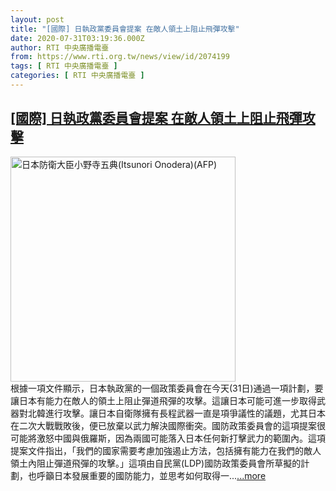 ```yaml
---
layout: post
title: "[國際] 日執政黨委員會提案 在敵人領土上阻止飛彈攻擊"
date: 2020-07-31T03:19:36.000Z
author: RTI 中央廣播電臺
from: https://www.rti.org.tw/news/view/id/2074199
tags: [ RTI 中央廣播電臺 ]
categories: [ RTI 中央廣播電臺 ]
---
```

<!--1596165576000-->
[[國際] 日執政黨委員會提案 在敵人領土上阻止飛彈攻擊](https://www.rti.org.tw/news/view/id/2074199)
------

<div>
<img src="https://static.rti.org.tw/assets/thumbnails/2017/08/07/139763384445340.JPG" width="360" alt="日本防衛大臣小野寺五典(Itsunori Onodera)(AFP)" title="日本防衛大臣小野寺五典(Itsunori Onodera)(AFP)"><br>根據一項文件顯示，日本執政黨的一個政策委員會在今天(31日)通過一項計劃，要讓日本有能力在敵人的領土上阻止彈道飛彈的攻擊。這讓日本可能可進一步取得武器對北韓進行攻擊。讓日本自衛隊擁有長程武器一直是項爭議性的議題，尤其日本在二次大戰戰敗後，便已放棄以武力解決國際衝突。國防政策委員會的這項提案很可能將激怒中國與俄羅斯，因為兩國可能落入日本任何新打擊武力的範圍內。這項提案文件指出，「我們的國家需要考慮加強遏止方法，包括擁有能力在我們的敵人領土內阻止彈道飛彈的攻擊。」這項由自民黨(LDP)國防政策委員會所草擬的計劃，也呼籲日本發展重要的國防能力，並思考如何取得一...<a target="_blank" href="https://www.rti.org.tw/news/view/id/2074199">...more</a>
</div>
